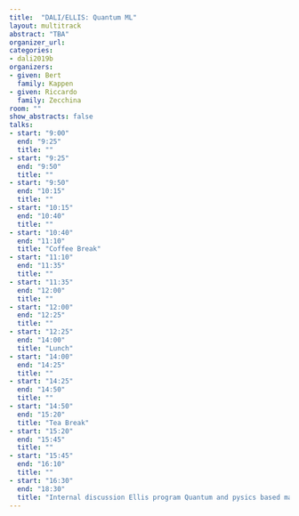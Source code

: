 ```yaml
---
title:  "DALI/ELLIS: Quantum ML"
layout: multitrack
abstract: "TBA"
organizer_url:
categories:
- dali2019b
organizers:
- given: Bert
  family: Kappen
- given: Riccardo
  family: Zecchina
room: ""
show_abstracts: false
talks:
- start: "9:00"
  end: "9:25"
  title: ""
- start: "9:25"
  end: "9:50"
  title: ""
- start: "9:50"
  end: "10:15"
  title: ""
- start: "10:15"
  end: "10:40"
  title: ""
- start: "10:40"
  end: "11:10"
  title: "Coffee Break"
- start: "11:10"
  end: "11:35"
  title: ""
- start: "11:35"
  end: "12:00"
  title: ""
- start: "12:00"
  end: "12:25"
  title: ""
- start: "12:25"
  end: "14:00"
  title: "Lunch"
- start: "14:00"
  end: "14:25"
  title: ""
- start: "14:25"
  end: "14:50"
  title: ""
- start: "14:50"
  end: "15:20"
  title: "Tea Break"
- start: "15:20"
  end: "15:45"
  title: ""
- start: "15:45"
  end: "16:10"
  title: ""
- start: "16:30"
  end: "18:30"
  title: "Internal discussion Ellis program Quantum and pysics based machine learning"
---
```

